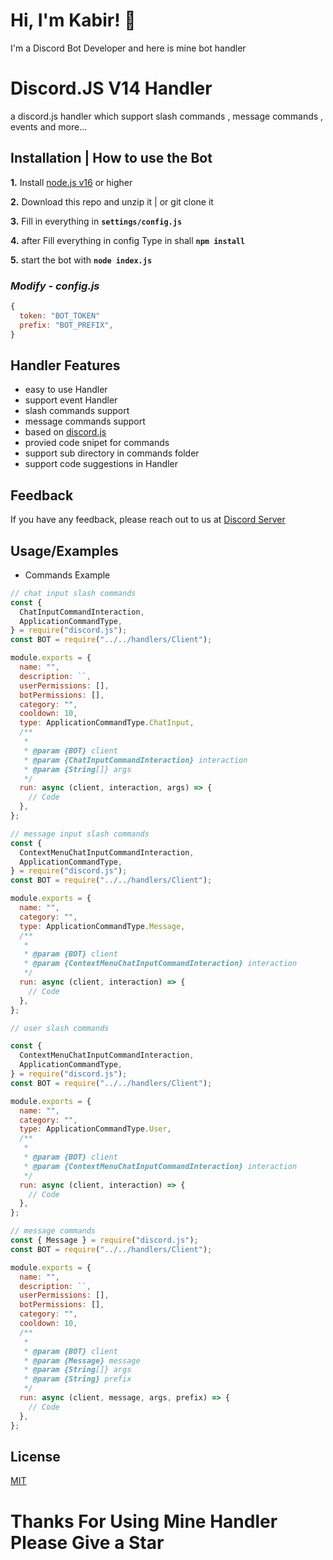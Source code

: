 # Hi, I'm Kabir! 👋

I'm a Discord Bot Developer and here is mine bot handler

# Discord.JS V14 Handler

a discord.js handler which support slash commands , message commands , events and more...

## **Installation | How to use the Bot**

**1.** Install [node.js v16](https://nodejs.org/en/) or higher

**2.** Download this repo and unzip it | or git clone it

**3.** Fill in everything in **`settings/config.js`**

**4.** after Fill everything in config Type in shall **`npm install`**

**5.** start the bot with **`node index.js`**
<br/>

### _Modify - config.js_

```javascript
{
  token: "BOT_TOKEN"
  prefix: "BOT_PREFIX",
}
```

## Handler Features

- easy to use Handler
- support event Handler
- slash commands support
- message commands support
- based on [discord.js](https://discord.js.org/#/)
- provied code snipet for commands
- support sub directory in commands folder
- support code suggestions in Handler

## Feedback

If you have any feedback, please reach out to us at [Discord Server](https://discord.gg/PcUVWApWN3)

## Usage/Examples

- Commands Example

```javascript
// chat input slash commands
const {
  ChatInputCommandInteraction,
  ApplicationCommandType,
} = require("discord.js");
const BOT = require("../../handlers/Client");

module.exports = {
  name: "",
  description: ``,
  userPermissions: [],
  botPermissions: [],
  category: "",
  cooldown: 10,
  type: ApplicationCommandType.ChatInput,
  /**
   *
   * @param {BOT} client
   * @param {ChatInputCommandInteraction} interaction
   * @param {String[]} args
   */
  run: async (client, interaction, args) => {
    // Code
  },
};

// message input slash commands
const {
  ContextMenuChatInputCommandInteraction,
  ApplicationCommandType,
} = require("discord.js");
const BOT = require("../../handlers/Client");

module.exports = {
  name: "",
  category: "",
  type: ApplicationCommandType.Message,
  /**
   *
   * @param {BOT} client
   * @param {ContextMenuChatInputCommandInteraction} interaction
   */
  run: async (client, interaction) => {
    // Code
  },
};

// user slash commands

const {
  ContextMenuChatInputCommandInteraction,
  ApplicationCommandType,
} = require("discord.js");
const BOT = require("../../handlers/Client");

module.exports = {
  name: "",
  category: "",
  type: ApplicationCommandType.User,
  /**
   *
   * @param {BOT} client
   * @param {ContextMenuChatInputCommandInteraction} interaction
   */
  run: async (client, interaction) => {
    // Code
  },
};

// message commands
const { Message } = require("discord.js");
const BOT = require("../../handlers/Client");

module.exports = {
  name: "",
  description: ``,
  userPermissions: [],
  botPermissions: [],
  category: "",
  cooldown: 10,
  /**
   *
   * @param {BOT} client
   * @param {Message} message
   * @param {String[]} args
   * @param {String} prefix
   */
  run: async (client, message, args, prefix) => {
    // Code
  },
};
```

## License

[MIT](https://choosealicense.com/licenses/mit/)

# Thanks For Using Mine Handler Please Give a Star
